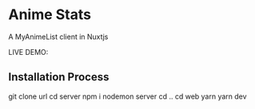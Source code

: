 # Anime Stats
A MyAnimeList client in Nuxtjs

LIVE DEMO:

## Installation Process
git clone url
cd server
npm i
nodemon server 
cd ..
cd web
yarn 
yarn dev
